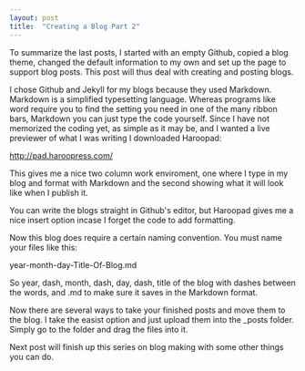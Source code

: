 ```yaml
---
layout: post
title:  "Creating a Blog Part 2"
---
```


To summarize the last posts, I started with an empty Github, copied a blog theme, changed the default information to my own and set up the page to support blog posts.  This post will thus deal with creating and posting blogs.

I chose Github and Jekyll for my blogs because they used Markdown.  Markdown is a simplified typesetting language.  Whereas programs like word require you to find the setting you need in one of the many ribbon bars, Markdown you can just type the code yourself.  Since I have not memorized the coding yet, as simple as it may be, and I wanted a live previewer of what I was writing I downloaded Haroopad:

http://pad.haroopress.com/

This gives me a nice two column work enviroment, one where I type in my blog and format with Markdown and the second showing what it will look like when I publish it.

You can write the blogs straight in Github's editor, but Haroopad gives me a nice insert option incase I forget the code to add formatting.

Now this blog does require a certain naming convention.  You must name your files like this:

year-month-day-Title-Of-Blog.md

So year, dash, month, dash, day, dash, title of the blog with dashes between the words, and .md to make sure it saves in the Markdown format.

Now there are several ways to take your finished posts and move them to the blog.  I take the easist option and just upload them into the _posts folder. Simply go to the folder and drag the files into it.

Next post will finish up this series on blog making with some other things you can do.
